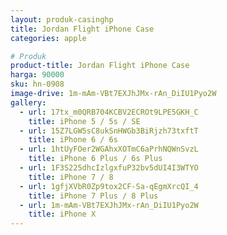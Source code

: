 ```yaml
---
layout: produk-casinghp
title: Jordan Flight iPhone Case
categories: apple

# Produk
product-title: Jordan Flight iPhone Case
harga: 90000
sku: hn-0908
image-drive: 1m-mAm-VBt7EXJhJMx-rAn_DiIU1Pyo2W
gallery:
  - url: 17tx_m0QRB704KCBV2ECROt9LPE5GKH_C
    title: iPhone 5 / 5s / SE
  - url: 15Z7LGW5sC8ukSnHWGb3BiRjzh73txftT
    title: iPhone 6 / 6s
  - url: 1htUyFOer2WGAhxXOTmC6aPrhNQWnSvzL
    title: iPhone 6 Plus / 6s Plus
  - url: 1F3S225dhcIzlgxfuP32bv5dUI4I3WTYO
    title: iPhone 7 / 8
  - url: 1gfjXVbR0Zp9tox2CF-Sa-qEgmXrcQI_4
    title: iPhone 7 Plus / 8 Plus
  - url: 1m-mAm-VBt7EXJhJMx-rAn_DiIU1Pyo2W
    title: iPhone X
---
```

